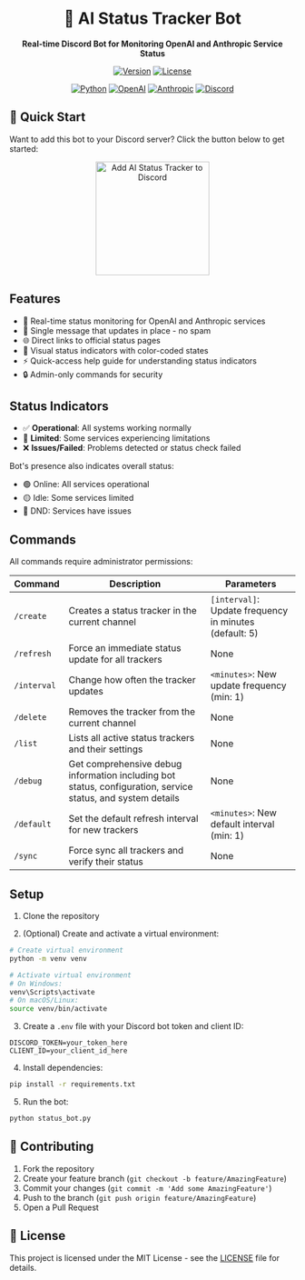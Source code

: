 <div align="center">

# 🤖 AI Status Tracker Bot

**Real-time Discord Bot for Monitoring OpenAI and Anthropic Service Status**

[![Version](https://img.shields.io/badge/Version-1.0.0-FF4B4B?style=for-the-badge&logo=github&logoColor=white)](#)
[![License](https://img.shields.io/badge/License-MIT-22C55E?style=for-the-badge)](LICENSE)

[![Python](https://img.shields.io/badge/Python-3776AB?style=for-the-badge&logo=python&logoColor=white)](https://www.python.org/)
[![OpenAI](https://img.shields.io/badge/OpenAI-black?style=for-the-badge&logo=openai&logoColor=white)](https://status.openai.com/)
[![Anthropic](https://img.shields.io/badge/Anthropic-ebdbbc?style=for-the-badge&logo=anthropic&logoColor=black)](https://status.anthropic.com/)
[![Discord](https://img.shields.io/badge/Discord-5865F2?style=for-the-badge&logo=discord&logoColor=white)](https://github.com/Rapptz/discord.py)

</div>

## 🚀 Quick Start

Want to add this bot to your Discord server? Click the button below to get started:

<div align="center">
  <a href="https://discord.com/oauth2/authorize?client_id=1329897514207416360&permissions=355392&integration_type=0&scope=bot+applications.commands">
    <img src="https://img.shields.io/badge/Add%20to%20Discord-5865F2?style=for-the-badge&logo=discord&logoColor=white" alt="Add AI Status Tracker to Discord" width="200"/>
  </a>
</div>

## Features

- 🔄 Real-time status monitoring for OpenAI and Anthropic services
- 🎯 Single message that updates in place - no spam
- 🌐 Direct links to official status pages
- 🎨 Visual status indicators with color-coded states
- ⚡ Quick-access help guide for understanding status indicators
- 🔒 Admin-only commands for security

## Status Indicators

- ✅ **Operational**: All systems working normally
- 🔸 **Limited**: Some services experiencing limitations
- ❌ **Issues/Failed**: Problems detected or status check failed

Bot's presence also indicates overall status:
- 🟢 Online: All services operational
- 🟡 Idle: Some services limited
- 🔴 DND: Services have issues

## Commands

All commands require administrator permissions:

| Command | Description | Parameters |
|---------|-------------|------------|
| `/create` | Creates a status tracker in the current channel | `[interval]`: Update frequency in minutes (default: 5) |
| `/refresh` | Force an immediate status update for all trackers | None |
| `/interval` | Change how often the tracker updates | `<minutes>`: New update frequency (min: 1) |
| `/delete` | Removes the tracker from the current channel | None |
| `/list` | Lists all active status trackers and their settings | None |
| `/debug` | Get comprehensive debug information including bot status, configuration, service status, and system details | None |
| `/default` | Set the default refresh interval for new trackers | `<minutes>`: New default interval (min: 1) |
| `/sync` | Force sync all trackers and verify their status | None |

## Setup

1. Clone the repository

2. (Optional) Create and activate a virtual environment:
```bash
# Create virtual environment
python -m venv venv

# Activate virtual environment
# On Windows:
venv\Scripts\activate
# On macOS/Linux:
source venv/bin/activate
```

3. Create a `.env` file with your Discord bot token and client ID:
```
DISCORD_TOKEN=your_token_here
CLIENT_ID=your_client_id_here
```

4. Install dependencies:
```bash
pip install -r requirements.txt
```

5. Run the bot:
```bash
python status_bot.py
```

## 🤝 Contributing

1. Fork the repository
2. Create your feature branch (`git checkout -b feature/AmazingFeature`)
3. Commit your changes (`git commit -m 'Add some AmazingFeature'`)
4. Push to the branch (`git push origin feature/AmazingFeature`)
5. Open a Pull Request

## 📝 License

This project is licensed under the MIT License - see the [LICENSE](LICENSE) file for details. 